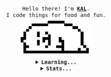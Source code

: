 <p align="center">
  <br>
  <samp>
    Hello there! I'm <b><a rel="nofollow noopener noreferrer" target="_blank" href="https://kalvin.io">KAL</a></b>.
    <br>I code things for food and fun.<br>
  </samp>
  <img align="center" src="https://raw.githubusercontent.com/kalvin807/kalvin807/master/assets/dog.gif" width="200" />
</p>
<details align="center">
  <summary><b><samp>Learning...</samp></b></summary>
  <samp>
    <b>
      <p style="color: #fc6203">Crab</p>
    </b>
    <img src="https://raw.githubusercontent.com/kalvin807/kalvin807/master/assets/your-rust.jpg" width="500" />
    <b>
  </samp>
</details>
<details align="center">
  <summary><b><samp> Stats...</samp></b></summary>
  <samp>
  <img align="center" src="https://github-readme-stats.vercel.app/api?username=kalvin807&theme=tokyonight&count_private=true&show_icons=true" />
  <br><br/>
  <img align="center" src="https://github-readme-stats.vercel.app/api/top-langs/?username=kalvin807&theme=tokyonight&hide=jupyter notebook,ShaderLab,c%23&langs_count=10" />
  </samp>
</details>

